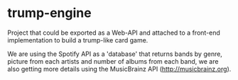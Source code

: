 # trump-engine

Project that could be exported as a Web-API and attached to a front-end implementation to build a trump-like card game.

We are using the Spotify API as a 'database' that returns bands by genre, picture from each artists and number of albums from each band, we are also getting more details using the MusicBrainz API (http://musicbrainz.org).

